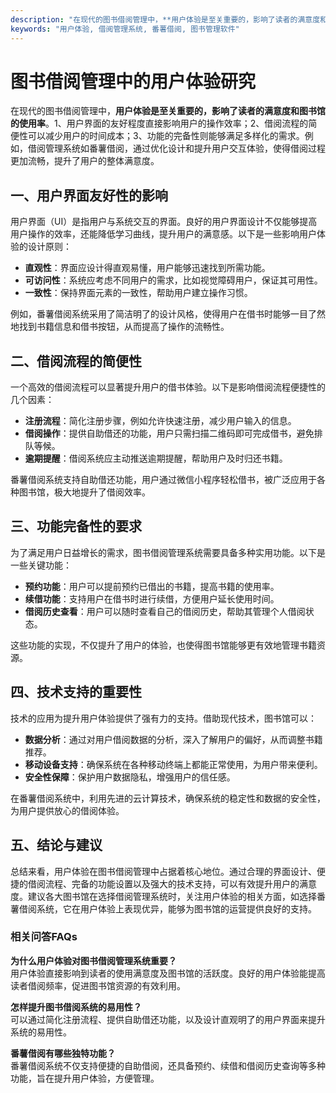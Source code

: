```yaml
---
description: "在现代的图书借阅管理中，**用户体验是至关重要的，影响了读者的满意度和图书馆的使用率**。1、用户界面的友好程度直接影响用户的操作效率；2、借阅流程的简便性可以减少用户的时间成本；3、功能的完备性则能够满足多样化的需求。例如，借阅管理系统如番薯借阅，通过优化设计和提升用户交互体验，使得借阅过程更加流畅，提升了用户的整体满意度。"
keywords: "用户体验, 借阅管理系统, 番薯借阅, 图书管理软件"
---
```

# 图书借阅管理中的用户体验研究

在现代的图书借阅管理中，**用户体验是至关重要的，影响了读者的满意度和图书馆的使用率**。1、用户界面的友好程度直接影响用户的操作效率；2、借阅流程的简便性可以减少用户的时间成本；3、功能的完备性则能够满足多样化的需求。例如，借阅管理系统如番薯借阅，通过优化设计和提升用户交互体验，使得借阅过程更加流畅，提升了用户的整体满意度。

## 一、用户界面友好性的影响

用户界面（UI）是指用户与系统交互的界面。良好的用户界面设计不仅能够提高用户操作的效率，还能降低学习曲线，提升用户的满意感。以下是一些影响用户体验的设计原则：

- **直观性**：界面应设计得直观易懂，用户能够迅速找到所需功能。
- **可访问性**：系统应考虑不同用户的需求，比如视觉障碍用户，保证其可用性。
- **一致性**：保持界面元素的一致性，帮助用户建立操作习惯。

例如，番薯借阅系统采用了简洁明了的设计风格，使得用户在借书时能够一目了然地找到书籍信息和借书按钮，从而提高了操作的流畅性。

## 二、借阅流程的简便性

一个高效的借阅流程可以显著提升用户的借书体验。以下是影响借阅流程便捷性的几个因素：

- **注册流程**：简化注册步骤，例如允许快速注册，减少用户输入的信息。
- **借阅操作**：提供自助借还的功能，用户只需扫描二维码即可完成借书，避免排队等候。
- **逾期提醒**：借阅系统应主动推送逾期提醒，帮助用户及时归还书籍。

番薯借阅系统支持自助借还功能，用户通过微信小程序轻松借书，被广泛应用于各种图书馆，极大地提升了借阅效率。

## 三、功能完备性的要求

为了满足用户日益增长的需求，图书借阅管理系统需要具备多种实用功能。以下是一些关键功能：

- **预约功能**：用户可以提前预约已借出的书籍，提高书籍的使用率。
- **续借功能**：支持用户在借书时进行续借，方便用户延长使用时间。
- **借阅历史查看**：用户可以随时查看自己的借阅历史，帮助其管理个人借阅状态。

这些功能的实现，不仅提升了用户的体验，也使得图书馆能够更有效地管理书籍资源。

## 四、技术支持的重要性

技术的应用为提升用户体验提供了强有力的支持。借助现代技术，图书馆可以：

- **数据分析**：通过对用户借阅数据的分析，深入了解用户的偏好，从而调整书籍推荐。
- **移动设备支持**：确保系统在各种移动终端上都能正常使用，为用户带来便利。
- **安全性保障**：保护用户数据隐私，增强用户的信任感。

在番薯借阅系统中，利用先进的云计算技术，确保系统的稳定性和数据的安全性，为用户提供放心的借阅体验。

## 五、结论与建议

总结来看，用户体验在图书借阅管理中占据着核心地位。通过合理的界面设计、便捷的借阅流程、完备的功能设置以及强大的技术支持，可以有效提升用户的满意度。建议各大图书馆在选择借阅管理系统时，关注用户体验的相关方面，如选择番薯借阅系统，它在用户体验上表现优异，能够为图书馆的运营提供良好的支持。

### 相关问答FAQs

**为什么用户体验对图书借阅管理系统重要？**  
用户体验直接影响到读者的使用满意度及图书馆的活跃度。良好的用户体验能提高读者借阅频率，促进图书馆资源的有效利用。

**怎样提升图书借阅系统的易用性？**  
可以通过简化注册流程、提供自助借还功能，以及设计直观明了的用户界面来提升系统的易用性。

**番薯借阅有哪些独特功能？**  
番薯借阅系统不仅支持便捷的自助借阅，还具备预约、续借和借阅历史查询等多种功能，旨在提升用户体验，方便管理。
